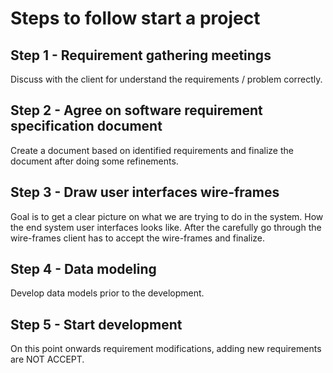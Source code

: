 # Steps to follow start a project
## Step 1 - Requirement gathering meetings
Discuss with the client for understand the requirements / problem correctly.

## Step 2 - Agree on software requirement specification document
Create a document based on identified requirements and finalize the document after doing some refinements.

## Step 3 - Draw user interfaces wire-frames
Goal is to get a clear picture on what we are trying to do in the system. How the end system user interfaces looks like.
After the carefully go through the wire-frames client has to accept the wire-frames and finalize.

## Step 4 - Data modeling
Develop data models prior to the development.

## Step 5 - Start development
On this point onwards requirement modifications, adding new requirements are NOT ACCEPT.